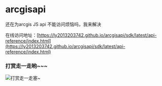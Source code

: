 # arcgisapi
还在为arcgis JS api 不能访问烦恼吗，我来解决

在线访问地址：[https://ly2013203742.github.io/arcgisapi/sdk/latest/api-reference/index.html](https://ly2013203742.github.io/arcgisapi/sdk/latest/api-reference/index.html)


### 打赏走一走哟~~~

![打赏走一走塞~](https://github.com/ly2013203742/arcgisapi/blob/master/pay.png)